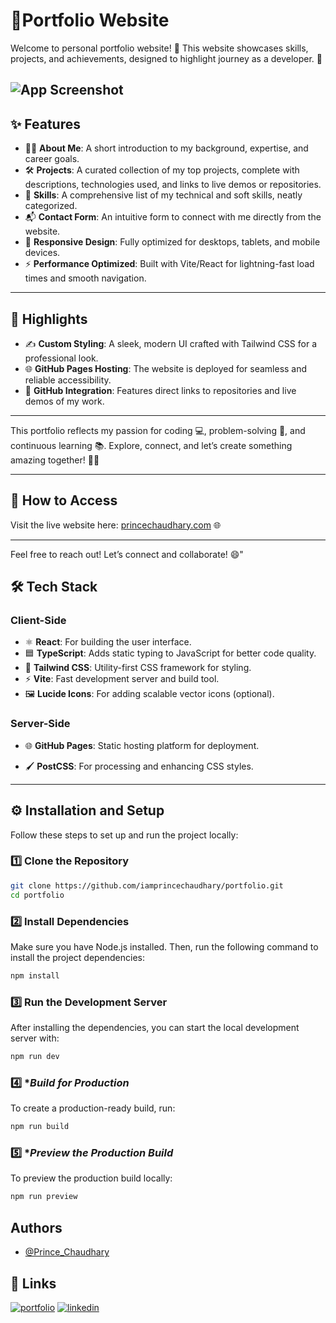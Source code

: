 
# 🤖Portfolio Website

Welcome to  personal portfolio website! 🎉 This website showcases  skills, projects, and achievements, designed to highlight  journey as a developer. 🚀

![App Screenshot](https://blogger.googleusercontent.com/img/b/R29vZ2xl/AVvXsEhbGdXyMGnYnAlAbEgn62X0itNOKP7huuH-yEwzgRtHgCOFOhz_EU7CBklzpZ8PvNLbfEm1dpQkTMT4co9V343BwQ_QSRxQodYCRBFdiE1E-1gbVj86VsU635HJ6ArMpMM5rxViOrx8wnMZ03cUjYuAAQl3aLMEL-sDKK1FphJYTrk1-9S4EhoV4hzR1rOr/s6317/porfolio.png)
---

## ✨ **Features**
- 🧑‍💻 **About Me**: A short introduction to my background, expertise, and career goals.  
- 🛠️ **Projects**: A curated collection of my top projects, complete with descriptions, technologies used, and links to live demos or repositories.  
- 📜 **Skills**: A comprehensive list of my technical and soft skills, neatly categorized.  
- 📬 **Contact Form**: An intuitive form to connect with me directly from the website.  
- 📱 **Responsive Design**: Fully optimized for desktops, tablets, and mobile devices.  
- ⚡ **Performance Optimized**: Built with Vite/React for lightning-fast load times and smooth navigation.

---

## 🎨 **Highlights**
- ✍️ **Custom Styling**: A sleek, modern UI crafted with Tailwind CSS for a professional look.  
- 🌐 **GitHub Pages Hosting**: The website is deployed for seamless and reliable accessibility.  
- 🔗 **GitHub Integration**: Features direct links to repositories and live demos of my work.

---

This portfolio reflects my passion for coding 💻, problem-solving 🧩, and continuous learning 📚. Explore, connect, and let’s create something amazing together! 🌈✨

---

## 🚀 **How to Access**
Visit the live website here: [princechaudhary.com](https://princechaudhary.com.np/) 🌐

---

Feel free to reach out! Let’s connect and collaborate! 😄" 

## 🛠️ **Tech Stack**

### **Client-Side**
- ⚛️ **React**: For building the user interface.
- 🟦 **TypeScript**: Adds static typing to JavaScript for better code quality.
- 🎨 **Tailwind CSS**: Utility-first CSS framework for styling.
- ⚡ **Vite**: Fast development server and build tool.
- 🖼️ **Lucide Icons**: For adding scalable vector icons (optional).

### **Server-Side**
- 🌐 **GitHub Pages**: Static hosting platform for deployment.

- 🖌️ **PostCSS**: For processing and enhancing CSS styles.

---
## ⚙️ **Installation and Setup**

Follow these steps to set up and run the project locally:

### 1️⃣ **Clone the Repository**
```bash
git clone https://github.com/iamprincechaudhary/portfolio.git
cd portfolio
```

### 2️⃣ **Install Dependencies**
Make sure you have Node.js installed. Then, run the following command to install the project dependencies:
```bash
npm install

```

### 3️⃣ **Run the Development Server**
After installing the dependencies, you can start the local development server with:

```bash
npm run dev

```

### 4️⃣ **Build for Production*
To create a production-ready build, run:

```bash
npm run build

```

### 5️⃣ **Preview the Production Build*
To preview the production build locally:

```bash
npm run preview

```
## Authors

- [@Prince_Chaudhary](https://github.com/iamprincechaudhary)


## 🔗 Links
[![portfolio](https://img.shields.io/badge/my_portfolio-000?style=for-the-badge&logo=ko-fi&logoColor=white)](https://princechaudhary.com.np/)
[![linkedin](https://img.shields.io/badge/linkedin-0A66C2?style=for-the-badge&logo=linkedin&logoColor=white)](https://www.linkedin.com/in/prince-chaudhary-06b20024a/)

